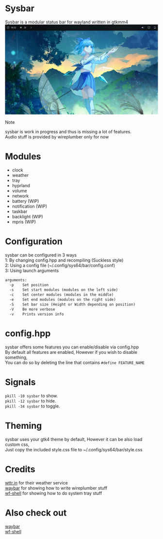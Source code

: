 # Sysbar
Sysbar is a modular status bar for wayland written in gtkmm4<br>
![preview](https://github.com/System64fumo/sysbar/blob/main/preview.jpg "preview")

> [!NOTE]
> sysbar is work in progress and thus is missing a lot of features.<br>
> Audio stuff is provided by wireplumber only for now<br>

# Modules
* clock
* weather
* tray
* hyprland
* volume
* network
* battery (WIP)
* notification (WIP)
* taskbar
* backlight (WIP)
* mpris (WIP)

# Configuration
sysbar can be configured in 3 ways<br>
1: By changing config.hpp and recompiling (Suckless style)<br>
2: Using a config file (~/.config/sys64/bar/config.conf)<br>
3: Using launch arguments<br>
```
arguments:
  -p	Set position
  -s	Set start modules (modules on the left side)
  -c	Set center modules (modules in the middle)
  -e	Set end modules (modules on the right side)
  -S	Set bar size (Height or Width depending on position)
  -V	Be more verbose
  -v	Prints version info
```

# config.hpp
sysbar offers some features you can enable/disable via config.hpp<br>
By default all features are enabled, However if you wish to disable something,<br>
You can do so by deleting the line that contains `#define FEATURE_NAME`<br>

# Signals
``pkill -10 sysbar`` to show.<br>
``pkill -12 sysbar`` to hide.<br>
``pkill -34 sysbar`` to toggle.<br>

# Theming
sysbar uses your gtk4 theme by default, However it can be also load custom css,<br>
Just copy the included style.css file to ~/.config/sys64/bar/style.css<br>

# Credits
[wttr.in](https://github.com/chubin/wttr.in) for their weather service<br>
[waybar](https://github.com/Alexays/Waybar) for showing how to write wireplumber stuff<br>
[wf-shell](https://github.com/WayfireWM/wf-shell) for showing how to do system tray stuff<br>

# Also check out
[waybar](https://github.com/Alexays/Waybar)<br>
[wf-shell](https://github.com/WayfireWM/wf-shell)<br>
